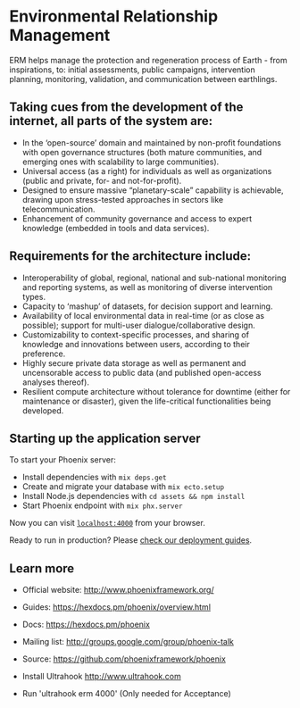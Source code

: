 # Environmental Relationship Management

ERM helps manage the protection and regeneration process of Earth - from inspirations, to: initial assessments, public campaigns, intervention planning, monitoring, validation, and communication between earthlings.

## Taking cues from the development of the internet, all parts of the system are:

* In the ‘open-source’ domain and maintained by non-profit foundations with open governance structures (both mature communities, and emerging ones with scalability to large communities).
* Universal access (as a right) for individuals as well as organizations (public and private, for- and not-for-profit).
* Designed to ensure massive “planetary-scale” capability is achievable, drawing upon stress-tested approaches in sectors like telecommunication.
* Enhancement of community governance and access to expert knowledge (embedded in tools and data services).

## Requirements for the architecture include:

* Interoperability of global, regional, national and sub-national monitoring and reporting systems, as well as monitoring of diverse intervention types.
* Capacity to ‘mashup’ of datasets, for decision support and learning.
* Availability of local environmental data in real-time (or as close as possible); support for multi-user dialogue/collaborative design.
* Customizability to context-specific processes, and sharing of knowledge and innovations between users, according to their preference.
* Highly secure private data storage as well as permanent and uncensorable access to public data (and published open-access analyses thereof).
* Resilient compute architecture without tolerance for downtime (either for maintenance or disaster), given the life-critical functionalities being developed.

## Starting up the application server

To start your Phoenix server:

  * Install dependencies with `mix deps.get`
  * Create and migrate your database with `mix ecto.setup`
  * Install Node.js dependencies with `cd assets && npm install`
  * Start Phoenix endpoint with `mix phx.server`

Now you can visit [`localhost:4000`](http://localhost:4000) from your browser.

Ready to run in production? Please [check our deployment guides](https://hexdocs.pm/phoenix/deployment.html).

## Learn more

  * Official website: http://www.phoenixframework.org/
  * Guides: https://hexdocs.pm/phoenix/overview.html
  * Docs: https://hexdocs.pm/phoenix
  * Mailing list: http://groups.google.com/group/phoenix-talk
  * Source: https://github.com/phoenixframework/phoenix

* Install Ultrahook http://www.ultrahook.com
* Run 'ultrahook erm 4000' (Only needed for Acceptance)

